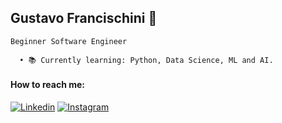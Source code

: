 ## Gustavo Francischini 🌱

    Beginner Software Engineer
    
      • 📚 Currently learning: Python, Data Science, ML and AI.

#### How to reach me:
[![Linkedin](https://img.shields.io/badge/LinkedIn-0077B5?style=for-the-badge&logo=linkedin&logoColor=white)](https://www.linkedin.com/in/gustavo-francischini/) [![Instagram](https://img.shields.io/badge/Instagram-E4405F?style=for-the-badge&logo=instagram&logoColor=white)](https://www.instagram.com/gfrancischini_/)
